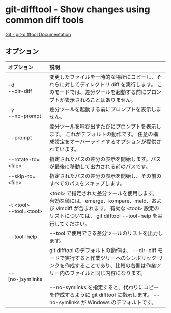 # git-difftool - Show changes using common diff tools

[Git - git-difftool Documentation](https://git-scm.com/docs/git-difftool)

## オプション

|オプション|説明|
|:--|:--|
|-d<br>--dir-diff|変更したファイルを一時的な場所にコピーし、それらに対してディレクトリ diff を実行します。 このモードでは、差分ツールを起動する前にプロンプトが表示されることはありません。|
|-y<br>--no-prompt|差分ツールを起動する前にプロンプトを表示しません。|
|--prompt|差分ツールを呼び出すたびにプロンプトを表示します。 これがデフォルトの動作です。 任意の構成設定をオーバーライドするオプションが提供されています。|
|--rotate-to=\<file>|指定されたパスの差分の表示を開始します。パスが最後に移動して出力される前のパスです。|
|--skip-to=\<file>|指定されたパスの差分の表示を開始し、その前のすべてのパスをスキップします。|
|-t \<tool><br>--tool=\<tool>|\<tool> で指定された差分ツールを使用します。 有効な値には、emerge、kompare、meld、および vimdiff が含まれます。 有効な \<tool> 設定のリストについては、 git difftool --tool-help を実行してください。|
|--tool-help|--tool で使用できる差分ツールのリストを出力します。|
|--[no-]symlinks|git difftool のデフォルトの動作は、 --dir-diff モードで実行すると作業ツリーへのシンボリック リンクを作成することであり、比較の右側は作業ツリー内のファイルと同じ内容になります。<br><br>--no-symlinks を指定すると、代わりにコピーを作成するように git difftool に指示します。 --no-symlinks が Windows のデフォルトです。|
